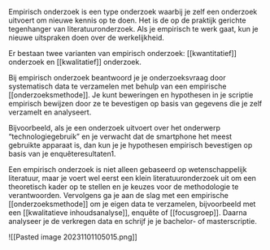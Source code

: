 Empirisch onderzoek is een type onderzoek waarbij je zelf een onderzoek uitvoert om nieuwe kennis op te doen. Het is de op de praktijk gerichte tegenhanger van literatuuronderzoek. Als je empirisch te werk gaat, kun je nieuwe uitspraken doen over de werkelijkheid.

Er bestaan twee varianten van empirisch onderzoek: 
[[kwantitatief]] onderzoek en [[kwalitatief]] onderzoek. 

Bij empirisch onderzoek beantwoord je je onderzoeksvraag door systematisch data te verzamelen met behulp van een empirische [[onderzoeksmethode]]. Je kunt beweringen en hypothesen in je scriptie empirisch bewijzen door ze te bevestigen op basis van gegevens die je zelf verzamelt en analyseert.

Bijvoorbeeld, als je een onderzoek uitvoert over het onderwerp “technologiegebruik” en je verwacht dat de smartphone het meest gebruikte apparaat is, dan kun je je hypothesen empirisch bevestigen op basis van je enquêteresultaten1.

Een empirisch onderzoek is niet alleen gebaseerd op wetenschappelijk literatuur, maar je voert wel eerst een klein literatuuronderzoek uit om een theoretisch kader op te stellen en je keuzes voor de methodologie te verantwoorden. Vervolgens ga je aan de slag met een empirische [[onderzoeksmethode]] om je eigen data te verzamelen, bijvoorbeeld met een [[kwalitatieve inhoudsanalyse]], enquête of [[focusgroep]]. Daarna analyseer je de verkregen data en schrijf je je bachelor- of masterscriptie.

![[Pasted image 20231101105015.png]]